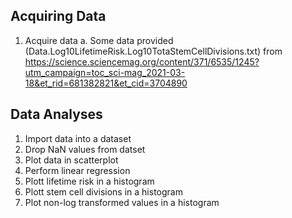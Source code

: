 ## Acquiring Data
1. Acquire data 
a. Some data provided (Data.Log10LifetimeRisk.Log10TotaStemCellDivisions.txt) from https://science.sciencemag.org/content/371/6535/1245?utm_campaign=toc_sci-mag_2021-03-18&et_rid=681382821&et_cid=3704890

## Data Analyses
1. Import data into a dataset
2. Drop NaN values from datset
3. Plot data in scatterplot
4. Perform linear regression
5. Plott lifetime risk in a histogram
6. Plott stem cell divisions in a histogram
7. Plot non-log transformed values in a histogram
